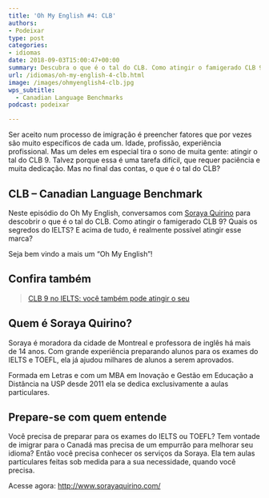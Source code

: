 ```yaml
---
title: 'Oh My English #4: CLB'
authors:
- Podeixar
type: post
categories:
- idiomas
date: 2018-09-03T15:00:47+00:00
summary: Descubra o que é o tal do CLB. Como atingir o famigerado CLB 9? É realmente possível atingir esse marca? Quais os segredos do IELTS?
url: /idiomas/oh-my-english-4-clb.html
image: /images/ohmyenglish4-clb.jpg
wps_subtitle:
  - Canadian Language Benchmarks
podcast: podeixar

---
```

Ser aceito num processo de imigração é preencher fatores que por vezes são muito específicos de cada um. Idade, profissão, experiência profissional. Mas um deles em especial tira o sono de muita gente: atingir o tal do CLB 9. Talvez porque essa é uma tarefa difícil, que requer paciência e muita dedicação. Mas no final das contas, o que é o tal do CLB?

## CLB &#8211; Canadian Language Benchmark

Neste episódio do Oh My English, conversamos com [Soraya Quirino][1] para descobrir o que é o tal do CLB. Como atingir o famigerado CLB 9? Quais os segredos do IELTS? E acima de tudo, é realmente possível atingir esse marca?

Seja bem vindo a mais um &#8220;Oh My English&#8221;!



## Confira também

<blockquote class="wp-embedded-content" data-secret="7ykFfcwWvh">
  <p>
    <a href="https://www.canadaagora.com/andreazotelli/clb-9-no-ielts-voce-tambem-pode.html">CLB 9 no IELTS: você também pode atingir o seu</a>
  </p>
</blockquote>



## Quem é Soraya Quirino?

Soraya é moradora da cidade de Montreal e professora de inglês há mais de 14 anos. Com grande experiência preparando alunos para os exames do IELTS e TOEFL, ela já ajudou milhares de alunos a serem aprovados.​

Formada em Letras e com um MBA em Inovação e Gestão em Educação a Distância na USP desde 2011 ela se dedica exclusivamente a aulas particulares.

## Prepare-se com quem entende​

Você precisa de preparar para os exames do IELTS ou TOEFL? Tem vontade de imigrar para o Canadá mas precisa de um empurrão para melhorar seu idioma? Então você precisa conhecer os serviços da Soraya. Ela tem aulas particulares feitas sob medida para a sua necessidade, quando você precisa.

Acesse agora: <http://www.sorayaquirino.com/>

 [1]: /sorayaquirino